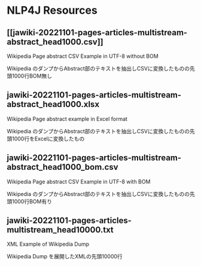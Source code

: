 # NLP4J Resources

## [[jawiki-20221101-pages-articles-multistream-abstract_head1000.csv]]

Wikipedia Page abstract CSV Example in UTF-8 without BOM

Wikipedia のダンプからAbstract部のテキストを抽出しCSVに変換したものの先頭1000行BOM無し

## jawiki-20221101-pages-articles-multistream-abstract_head1000.xlsx

Wikipedia Page abstract example in Excel format

Wikipedia のダンプからAbstract部のテキストを抽出しCSVに変換したものの先頭1000行をExcelに変換したもの


## jawiki-20221101-pages-articles-multistream-abstract_head1000_bom.csv

Wikipedia Page abstract CSV Example in UTF-8 with BOM

Wikipedia のダンプからAbstract部のテキストを抽出しCSVに変換したものの先頭1000行BOM有り

## jawiki-20221101-pages-articles-multistream_head10000.txt

XML Example of Wikipedia Dump

Wikipedia Dump を展開したXMLの先頭10000行


